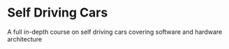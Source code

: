 # Self Driving Cars
A full in-depth course on self driving cars covering software and hardware architecture

